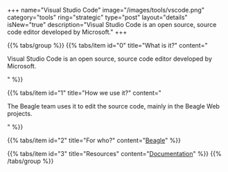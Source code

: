 +++
name="Visual Studio Code"
image="/images/tools/vscode.png"
category="tools"
ring="strategic"
type="post"
layout="details"
isNew="true"
description="Visual Studio Code is an open source, source code editor developed by Microsoft."
+++

{{% tabs/group %}}
  {{% tabs/item id="0" title="What is it?" content="<p>Visual Studio Code is an open source, source code editor developed by Microsoft.</p>" %}}
  
  {{% tabs/item id="1" title="How we use it?" content="<p>The Beagle team uses it to edit the source code, mainly in the Beagle Web projects.</p>" %}}
  
  {{% tabs/item id="2" title="For who?" content="<a href='https://usebeagle.io/' target='_blank'>Beagle</a>" %}}

  {{% tabs/item id="3" title="Resources" content="<a href='https://code.visualstudio.com/docs' target='_blank'>Documentation</a>" %}}
{{% /tabs/group %}}
